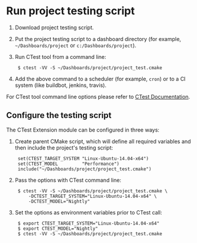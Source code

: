 # Run project testing script

1. Download project testing script.

2. Put the project testing script to a dashboard directory
(for example, `~/Dashboards/project` or `c:/Dashboards/project`).

3. Run CTest tool from a command line:

        $ ctest -VV -S ~/Dashboards/project/project_test.cmake

4. Add the above command to a scheduler (for example, `cron`) or
   to a CI system (like buildbot, jenkins, travis).

For CTest tool command line options please refer to
[CTest Documentation](http://www.cmake.org/cmake/help/v3.1/manual/ctest.1.html).

## Configure the testing script

The CTest Extension module can be configured in three ways:

1. Create parent CMake script, which will define all required variables and then
   include the project's testing script:

        set(CTEST_TARGET_SYSTEM "Linux-Ubuntu-14.04-x64")
        set(CTEST_MODEL         "Performance")
        include("~/Dashboards/project/project_test.cmake")

2. Pass the options with CTest command line:

        $ ctest -VV -S ~/Dashboards/project/project_test.cmake \
            -DCTEST_TARGET_SYSTEM="Linux-Ubuntu-14.04-x64" \
            -DCTEST_MODEL="Nightly"

3. Set the options as environment variables prior to CTest call:

        $ export CTEST_TARGET_SYSTEM="Linux-Ubuntu-14.04-x64"
        $ export CTEST_MODEL="Nightly"
        $ ctest -VV -S ~/Dashboards/project/project_test.cmake
